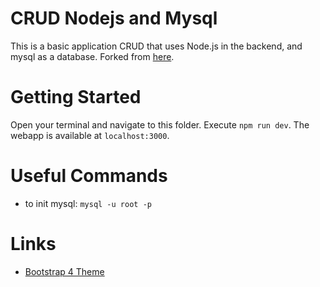 # CRUD Nodejs and Mysql
This is a basic application CRUD that uses Node.js in the backend, and mysql as a database. Forked from [here](https://github.com/FaztWeb/crud-nodejs-mysql).

# Getting Started
Open your terminal and navigate to this folder. Execute `npm run dev`. The webapp is available at `localhost:3000`.

# Useful Commands
- to init mysql: `mysql -u root -p`

# Links
- [Bootstrap 4 Theme](https://bootswatch.com/4/lux/bootstrap.min.css)
